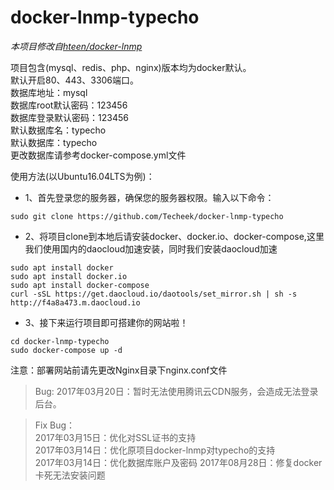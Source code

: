 # docker-lnmp-typecho
*本项目修改自[hteen/docker-lnmp](https://github.com/hteen/docker-lnmp)*

项目包含(mysql、redis、php、nginx)版本均为docker默认。  
默认开启80、443、3306端口。  
数据库地址：mysql  
数据库root默认密码：123456  
数据库登录默认密码：123456  
默认数据库名：typecho  
默认数据库：typecho  
更改数据库请参考docker-compose.yml文件  

使用方法(以Ubuntu16.04LTS为例)：
* 1、首先登录您的服务器，确保您的服务器权限。输入以下命令：
```linux
sudo git clone https://github.com/Techeek/docker-lnmp-typecho
```
* 2、将项目clone到本地后请安装docker、docker.io、docker-compose,这里我们使用国内的daocloud加速安装，同时我们安装daocloud加速
```linux
sudo apt install docker
sudo apt install docker.io
sudo apt install docker-compose
curl -sSL https://get.daocloud.io/daotools/set_mirror.sh | sh -s http://f4a8a473.m.daocloud.io
```

* 3、接下来运行项目即可搭建你的网站啦！
```linux
cd docker-lnmp-typecho
sudo docker-compose up -d
```
注意：部署网站前请先更改Nginx目录下nginx.conf文件

> Bug:
2017年03月20日：暂时无法使用腾讯云CDN服务，会造成无法登录后台。

> Fix Bug：  
2017年03月15日：优化对SSL证书的支持  
2017年03月14日：优化原项目docker-lnmp对typecho的支持  
2017年03月14日：优化数据库账户及密码
2017年08月28日：修复docker卡死无法安装问题